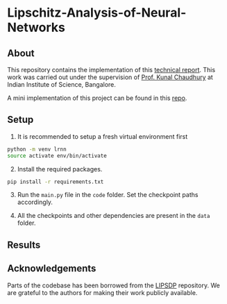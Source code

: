 # Lipschitz-Analysis-of-Neural-Networks

## About

This repository contains the implementation of this [technical report](https://sarosijbose.github.io/files/Report_IISc_internship.pdf). This work was carried out under the supervision of [Prof. Kunal Chaudhury](https://sites.google.com/site/kunalnchaudhury/home?authuser=0) at Indian Institute of Science, Bangalore. 

A mini implementation of this project can be found in this [repo](https://github.com/sarosijbose/Trivial-Lipschitz-Bound-Estimation).

## Setup

1. It is recommended to setup a fresh virtual environment first
```bash
python -m venv lrnn
source activate env/bin/activate
```
2. Install the required packages.

```bash
pip install -r requirements.txt
```
3. Run the ```main.py``` file in the ```code``` folder. Set the checkpoint paths accordingly.

4. All the checkpoints and other dependencies are present in the ```data``` folder.

## Results

## Acknowledgements

Parts of the codebase has been borrowed from the [LIPSDP](https://github.com/arobey1/LipSDP) repository. We are grateful to the authors for making their work publicly available. 
